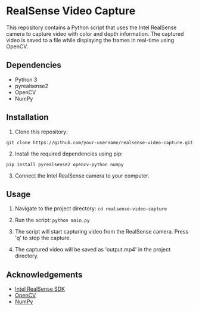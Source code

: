 # RealSense Video Capture

This repository contains a Python script that uses the Intel RealSense camera to capture video with color and depth information. The captured video is saved to a file while displaying the frames in real-time using OpenCV.

## Dependencies

- Python 3
- pyrealsense2
- OpenCV
- NumPy

## Installation

1. Clone this repository:

```git clone https://github.com/your-username/realsense-video-capture.git```
 
2. Install the required dependencies using pip:

``pip install pyrealsense2 opencv-python numpy``
 
3. Connect the Intel RealSense camera to your computer.

## Usage

1. Navigate to the project directory:
```cd realsense-video-capture```
2. Run the script:
```python main.py``` 
3. The script will start capturing video from the RealSense camera. Press 'q' to stop the capture.

4. The captured video will be saved as 'output.mp4' in the project directory.


## Acknowledgements

- [Intel RealSense SDK](https://github.com/IntelRealSense/librealsense)
- [OpenCV](https://opencv.org/)
- [NumPy](https://numpy.org/)


